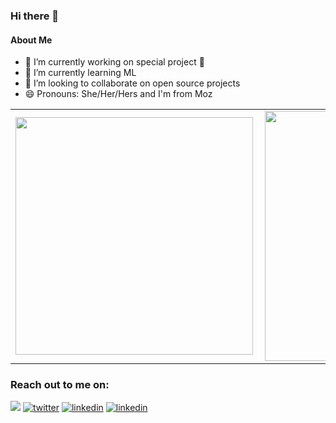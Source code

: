 ### Hi there 🤖 

#### About Me 
- 🔭 I’m currently working on special project 💖 
- 🌱 I’m currently learning ML 
- 🤔 I’m looking to collaborate on open source projects
- 😄 Pronouns: She/Her/Hers and I'm from Moz

<table>
  <tr>
      <td><img width="380px" align="left" src="https://github-readme-stats.vercel.app/api?username=ctivir&show_icons=true"/></td>
      <td><img width="400px" align="left" src="https://github-readme-stats.vercel.app/api/top-langs/?username=ctivir&hide=css&layout=compact"/></td>      
  </tr>   
</table>

### Reach out to me on:
<p>
  <a href="mailto:ceciliativir@outlook.com"><img src="https://img.shields.io/badge/send a mail-%23D14836.svg?&style=for-the-badge&logo=gmail&logoColor=white" /></a>
  <a href="https://twitter.com/ctivir"><img src="https://img.icons8.com/color/50/000000/twitter-squared.png" alt="twitter"/></a>
  <a href="https://www.linkedin.com/in/ctivir"><img src="https://img.icons8.com/color/50/000000/linkedin.png" alt="linkedin"/></a>  
  <a href="https://www.instagram.com/in/ctivir"><img src="https://img.icons8.com/color/50/000000/instagram.png" alt="linkedin"/></a>
<p> 
  
<!--
**ctivir/ctivir** is a ✨ _special_ ✨ repository because its `README.md` (this file) appears on your GitHub profile.
##### Podcasts
-->
